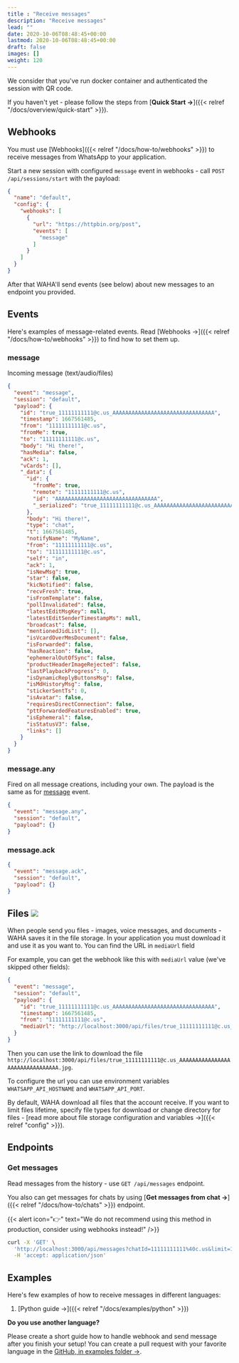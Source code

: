 ```yaml
---
title : "Receive messages"
description: "Receive messages"
lead: ""
date: 2020-10-06T08:48:45+00:00
lastmod: 2020-10-06T08:48:45+00:00
draft: false
images: []
weight: 120
---
```

We consider that you've run docker container and authenticated the session with QR code.

If you haven't yet - please follow the steps from [**Quick Start →**]({{< relref "/docs/overview/quick-start" >}}).

## Webhooks

You must use [Webhooks]({{< relref "/docs/how-to/webhooks" >}}) to receive messages from WhatsApp to your application.

Start a new session with configured `message` event in webhooks - call `POST /api/sessions/start` with the payload:
```json
{
  "name": "default",
  "config": {
    "webhooks": [
      {
        "url": "https://httpbin.org/post",
        "events": [
          "message"
        ]
      }
    ]
  }
}
```

After that WAHA'll send events (see below) about new messages to an endpoint you provided.


## Events
Here's examples of message-related events.
Read [Webhooks ->]({{< relref "/docs/how-to/webhooks" >}}) to find how to set them up.

### message

Incoming message (text/audio/files)

```json
{
  "event": "message",
  "session": "default",
  "payload": {
    "id": "true_11111111111@c.us_AAAAAAAAAAAAAAAAAAAAAAAAAAAAAAAA",
    "timestamp": 1667561485,
    "from": "11111111111@c.us",
    "fromMe": true,
    "to": "11111111111@c.us",
    "body": "Hi there!",
    "hasMedia": false,
    "ack": 1,
    "vCards": [],
    "_data": {
      "id": {
        "fromMe": true,
        "remote": "11111111111@c.us",
        "id": "AAAAAAAAAAAAAAAAAAAAAAAAAAAAAAAA",
        "_serialized": "true_11111111111@c.us_AAAAAAAAAAAAAAAAAAAAAAAAAAAAAAAA"
      },
      "body": "Hi there!",
      "type": "chat",
      "t": 1667561485,
      "notifyName": "MyName",
      "from": "11111111111@c.us",
      "to": "11111111111@c.us",
      "self": "in",
      "ack": 1,
      "isNewMsg": true,
      "star": false,
      "kicNotified": false,
      "recvFresh": true,
      "isFromTemplate": false,
      "pollInvalidated": false,
      "latestEditMsgKey": null,
      "latestEditSenderTimestampMs": null,
      "broadcast": false,
      "mentionedJidList": [],
      "isVcardOverMmsDocument": false,
      "isForwarded": false,
      "hasReaction": false,
      "ephemeralOutOfSync": false,
      "productHeaderImageRejected": false,
      "lastPlaybackProgress": 0,
      "isDynamicReplyButtonsMsg": false,
      "isMdHistoryMsg": false,
      "stickerSentTs": 0,
      "isAvatar": false,
      "requiresDirectConnection": false,
      "pttForwardedFeaturesEnabled": true,
      "isEphemeral": false,
      "isStatusV3": false,
      "links": []
    }
  }
}
```

### message.any

Fired on all message creations, including your own. The payload is the same as for [message](#message) event.

```json
{
  "event": "message.any",
  "session": "default",
  "payload": {}
}
```

### message.ack

```json
{
  "event": "message.ack",
  "session": "default",
  "payload": {}
}
```

## Files ![](/images/versions/plus.png)

When people send you files - images, voice messages, and documents - WAHA saves it in the file storage.
In your application you must download it and use it as you want to. You can find the URL in `mediaUrl` field

For example, you can get the webhook like this with `mediaUrl` value (we've skipped other fields):

```json
{
  "event": "message",
  "session": "default",
  "payload": {
    "id": "true_11111111111@c.us_AAAAAAAAAAAAAAAAAAAAAAAAAAAAAAAA",
    "timestamp": 1667561485,
    "from": "11111111111@c.us",
    "mediaUrl": "http://localhost:3000/api/files/true_11111111111@c.us_AAAAAAAAAAAAAAAAAAAAAAAAAAAAAAAA.jpg"
  }
}
```
Then you can use the link to download the file `http://localhost:3000/api/files/true_11111111111@c.us_AAAAAAAAAAAAAAAAAAAAAAAAAAAAAAAA.jpg`.

To configure the url you can use environment variables `WHATSAPP_API_HOSTNAME` and `WHATSAPP_API_PORT`.

By default, WAHA download all files that the account receive.
If you want to limit files lifetime, specify file types for download or change directory for files -
[read more about file storage configuration and variables ->]({{< relref "config" >}}).

## Endpoints

### Get messages
Read messages from the history - use `GET /api/messages` endpoint.

You also can get messages for chats by using
[**Get messages from chat ->**]({{< relref "/docs/how-to/chats" >}}) endpoint.

{{< alert icon="👉" text="We do not recommend using this method in production, consider using webhooks instead!" />}}

```bash
curl -X 'GET' \
  'http://localhost:3000/api/messages?chatId=11111111111%40c.us&limit=1000&session=default' \
  -H 'accept: application/json'
```

## Examples
Here's few examples of how to receive messages in different languages:
1. [Python guide ->]({{< relref "/docs/examples/python" >}})

**Do you use another language?**

Please create a short guide how to handle webhook and send message after you finish your setup!
You can create a pull request with your favorite language in the
[GitHub, in examples folder ->](https://github.com/devlikeapro/whatsapp-http-api/tree/core/examples).

